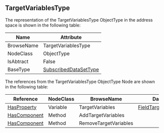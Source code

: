 <!-- objecttype -->
## TargetVariablesType
The representation of the TargetVariablesType ObjectType in the address space is shown in the following table:  

|Name|Attribute|
|---|---|
|BrowseName|TargetVariablesType|
|NodeClass|ObjectType|
|IsAbtract|False|
|BaseType|[SubscribedDataSetType](../../../Part14/ObjectTypes/SubscribedDataSetType/readme.md)|

The references from the TargetVariablesType ObjectType Node are shown in the following table:  

|Reference|NodeClass|BrowseName|DataType|TypeDefinition|ModellingRule|
|---|---|---|---|---|---|
|[HasProperty](../../../Part3/ReferenceTypes/HasProperty/readme.md)|Variable|TargetVariables|[FieldTargetDataType](../../../Part14/DataTypes/FieldTargetDataType/readme.md)[]|[PropertyType](../../Part5/VariableTypes/PropertyType/readme.md)|[Mandatory](../../Objects/Mandatory/readme.md)|
|[HasComponent](../../../Part3/ReferenceTypes/HasComponent/readme.md)|Method|AddTargetVariables|||[Optional](../../Objects/Optional/readme.md)|
|[HasComponent](../../../Part3/ReferenceTypes/HasComponent/readme.md)|Method|RemoveTargetVariables|||[Optional](../../Objects/Optional/readme.md)|

